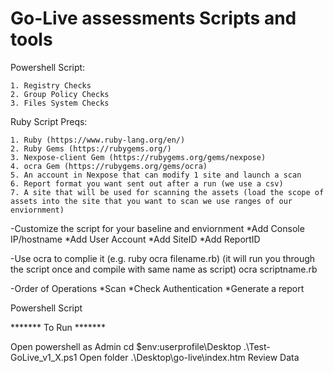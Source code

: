 Go-Live assessments Scripts and tools
======================================

Powershell Script:

	1. Registry Checks
	2. Group Policy Checks
	3. Files System Checks

Ruby Script
Preqs:

	1. Ruby (https://www.ruby-lang.org/en/)
	2. Ruby Gems (https://rubygems.org/)
	3. Nexpose-client Gem (https://rubygems.org/gems/nexpose)
	4. ocra Gem (https://rubygems.org/gems/ocra)
	5. An account in Nexpose that can modify 1 site and launch a scan
	6. Report format you want sent out after a run (we use a csv)
	7. A site that will be used for scanning the assets (load the scope of assets into the site that you want to scan we use ranges of our enviornment)
	
	
-Customize the script for your baseline and enviornment
	*Add Console IP/hostname
	*Add User Account
	*Add SiteID
	*Add ReportID
	
-Use ocra to complie it (e.g. ruby ocra filename.rb)
(it will run you through the script once and compile with same name as script)
ocra scriptname.rb
	
-Order of Operations
	*Scan
	*Check Authentication
	*Generate a report
	
Powershell Script


******* To Run *******

Open powershell as Admin
cd $env:userprofile\Desktop
.\Test-GoLive_v1_X.ps1
Open folder .\Desktop\go-live\index.htm Review Data

 


